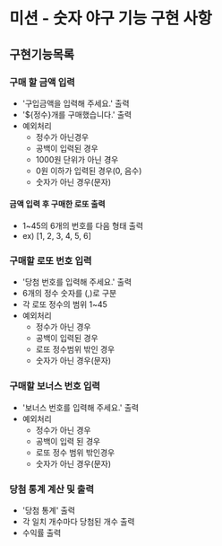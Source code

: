 # 미션 - 숫자 야구 기능 구현 사항

## 구현기능목록

### 구매 할 금액 입력

- '구입금액을 입력해 주세요.' 출력
- '${정수}개를 구매했습니다.' 출력
- 예외처리
  - 정수가 아닌경우
  - 공백이 입력된 경우
  - 1000원 단위가 아닌 경우
  - 0원 이하가 입력된 경우(0, 음수)
  - 숫자가 아닌 경우(문자)

#### 금액 입력 후 구매한 로또 출력

- 1~45의 6개의 번호를 다음 형태 출력
- ex) [1, 2, 3, 4, 5, 6]

### 구매할 로또 번호 입력

- '당첨 번호를 입력해 주세요.' 출력
- 6개의 정수 숫자를 (,)로 구분
- 각 로또 정수의 범위 1~45
- 예외처리
  - 정수가 아닌 경우
  - 공백이 입력된 경우
  - 로또 정수범위 밖인 경우
  - 숫자가 아닌 경우(문자)

### 구매할 보너스 번호 입력

- '보너스 번호를 입력해 주세요.' 출력
- 예외처리
  - 정수가 아닌 경우
  - 공백이 입력 된 경우
  - 로또 정수 범위 밖인경우
  - 숫자가 아닌 경우(문자)

### 당첨 통계 계산 및 출력

- '당첨 통계' 출력
- 각 일치 개수마다 당첨된 개수 출력
- 수익률 출력
